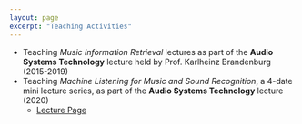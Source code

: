 ```yaml
---
layout: page
excerpt: "Teaching Activities"
---
```


- Teaching _Music Information Retrieval_ lectures as part of the __Audio Systems Technology__ lecture held by Prof. Karlheinz Brandenburg (2015-2019)
- Teaching _Machine Listening for Music and Sound Recognition_, a 4-date mini lecture series, as part of the __Audio Systems Technology__ lecture (2020)
  - [Lecture Page](https://machinelistening.github.io/)
